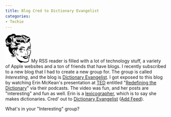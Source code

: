 ```yaml
---
title: Blog Cred to Dictionary Evangelist
categories:
- Techie
---
```


![chipper_icon.jpg](/assets/posts/2007/chipper-icon1.jpg)My RSS reader is filled with a lot of technology stuff, a variety of Apple websites and a ton of friends that have blogs. I recently subscribed to a new blog that I had to create a new group for. The group is called _Interesting_, and the blog is [Dictionary Evangelist](http://www.dictionaryevangelist.com/).
I got exposed to this blog by watching Erin McKean's presentation at [TED](http://www.ted.com/) entitled "[Redefining the Dictionary](http://www.ted.com/talks/view/id/161)" via their podcasts. The video was fun, and her posts are "interesting" and fun as well. Erin is a [lexicographer](http://en.wikipedia.org/wiki/Lexicographer), which is to say she makes dictionaries. Cred' out to [Dictionary Evangelist](http://www.dictionaryevangelist.com/) ([Add Feed](http://www.dictionaryevangelist.com//atom.xml)).

What's in your "Interesting" group?
